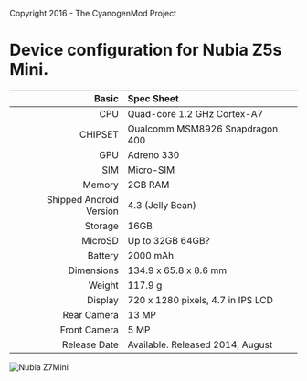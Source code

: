 Copyright 2016 - The CyanogenMod Project

Device configuration for Nubia Z5s Mini.
=====================================

Basic   | Spec Sheet
-------:|:-------------------------
CPU     | Quad-core 1.2 GHz Cortex-A7
CHIPSET | Qualcomm MSM8926 Snapdragon 400
GPU     | Adreno 330
SIM     | Micro-SIM
Memory  | 2GB RAM
Shipped Android Version | 4.3 (Jelly Bean)
Storage | 16GB
MicroSD | Up to 32GB 64GB?
Battery | 2000 mAh 
Dimensions | 134.9 x 65.8 x 8.6 mm
Weight  | 117.9 g
Display | 720 x 1280 pixels, 4.7 in IPS LCD
Rear Camera  | 13 MP
Front Camera | 5 MP
Release Date | Available. Released 2014, August


![Nubia Z7Mini](http://cdn2.gsmarena.com/vv/pics/zte/zte-nubia-z5s-mini-lte1.jpg "Nubia Z5S Mini")
